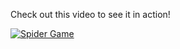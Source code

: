 Check out this video to see it in action!

[![Spider Game](http://img.youtube.com/vi/bZomCcE1vPY/0.jpg)](https://www.youtube.com/watch?v=bZomCcE1vPY "Spider Game")
